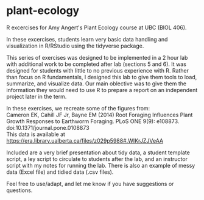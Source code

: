 # plant-ecology  

R excercises for Amy Angert's Plant Ecology course at UBC (BIOL 406).  

In these excercises, students learn very basic data handling and visualization in R/RStudio using the tidyverse package.  

This series of exercises was designed to be implemented in a 2 hour lab with additional work to be completed after lab (sections 5 and 6). It was designed for students with little to no previous experience with R. Rather than focus on R fundamentals, I designed this lab to give them tools to load, summarize, and visualize data. Our main oblective was to give them the information they would need to use R to prepare a report on an independent project later in the term.  

In these exercises, we recreate some of the figures from:  
Cameron EK, Cahill JF Jr, Bayne EM (2014) Root Foraging Influences Plant Growth Responses to Earthworm Foraging. PLoS ONE 9(9): e108873. doi:10.1371/journal.pone.0108873  
This data is available at https://era.library.ualberta.ca/files/z029p5988#.WIKrJZJVeAA  

Included are a very brief presentation about tidy data, a student template script, a ley script to circulate to students after the lab, and an instructor script with my notes for running the lab. There is also an example of messy data (Excel file) and tidied data (.csv files).  

Feel free to use/adapt, and let me know if you have suggestions or questions.

